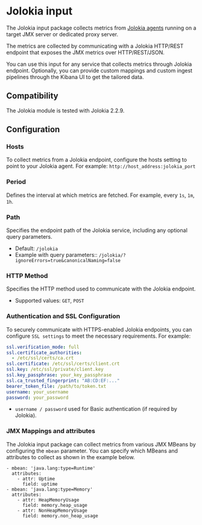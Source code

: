 # Jolokia input

The Jolokia input package collects metrics from [Jolokia agents](https://jolokia.org/agent.html) running on a target JMX server or dedicated proxy server.

The metrics are collected by communicating with a Jolokia HTTP/REST endpoint that exposes the JMX metrics over HTTP/REST/JSON.

You can use this input for any service that collects metrics through Jolokia endpoint. Optionally, you can provide custom mappings and custom ingest pipelines through the Kibana UI to get the tailored data.

## Compatibility

The Jolokia module is tested with Jolokia 2.2.9.

## Configuration

### Hosts
To collect metrics from a Jolokia endpoint, configure the hosts setting to point to your Jolokia agent.
For example:
`http://host_address:jolokia_port`

### Period
Defines the interval at which metrics are fetched.
For example, every `1s`, `1m`, `1h`.

### Path
Specifies the endpoint path of the Jolokia service, including any optional query parameters.
- Default: `/jolokia`
- Example with query parameters:: `/jolokia/?ignoreErrors=true&canonicalNaming=false`

### HTTP Method
Specifies the HTTP method used to communicate with the Jolokia endpoint.
- Supported values: `GET`, `POST`

### Authentication and SSL Configuration
To securely communicate with HTTPS-enabled Jolokia endpoints, you can configure `SSL settings` to meet the necessary requirements. For example:

```yaml
ssl.verification_mode: full
ssl.certificate_authorities:
  - /etc/ssl/certs/ca.crt
ssl.certificate: /etc/ssl/certs/client.crt
ssl.key: /etc/ssl/private/client.key
ssl.key_passphrase: your_key_passphrase
ssl.ca_trusted_fingerprint: "AB:CD:EF:..."
bearer_token_file: /path/to/token.txt
username: your_username
password: your_password

```
- `username / password` used for Basic authentication (if required by Jolokia).


### JMX Mappings and attributes
The Jolokia input package can collect metrics from various JMX MBeans by configuring the `mbean` parameter. You can specify which MBeans and attributes to collect as shown in the example below.

```
- mbean: 'java.lang:type=Runtime'
  attributes:
    - attr: Uptime
      field: uptime
- mbean: 'java.lang:type=Memory'
  attributes:
    - attr: HeapMemoryUsage
      field: memory.heap_usage
    - attr: NonHeapMemoryUsage
      field: memory.non_heap_usage
```
